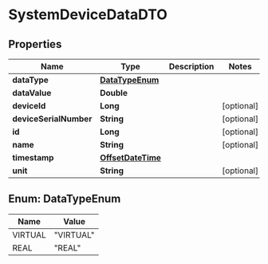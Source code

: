 # SystemDeviceDataDTO

## Properties
Name | Type | Description | Notes
------------ | ------------- | ------------- | -------------
**dataType** | [**DataTypeEnum**](#DataTypeEnum) |  | 
**dataValue** | **Double** |  | 
**deviceId** | **Long** |  |  [optional]
**deviceSerialNumber** | **String** |  |  [optional]
**id** | **Long** |  |  [optional]
**name** | **String** |  |  [optional]
**timestamp** | [**OffsetDateTime**](OffsetDateTime.md) |  | 
**unit** | **String** |  |  [optional]

<a name="DataTypeEnum"></a>
## Enum: DataTypeEnum
Name | Value
---- | -----
VIRTUAL | &quot;VIRTUAL&quot;
REAL | &quot;REAL&quot;
